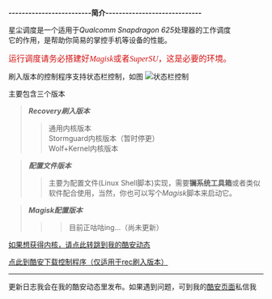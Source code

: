 **-------------------------简介-----------------------------**  

星尘调度是一个适用于*Qualcomm Snapdragon 625*处理器的工作调度  
它的作用，是帮助你简易的掌控手机等设备的性能。  

<font color=#d31212 size=3 face="黑体">运行调度请务必搭建好*Magisk*或者*SuperSU*，这是必要的环境。</font>  

刷入版本的控制程序支持状态栏控制，如图
![状态栏控制](https://wx1.sbimg.cn/2020/08/27/6QOw7.png)

主要包含三个版本

>***Recovery刷入版本***
>>通用内核版本   
>>Stormguard内核版本（暂时停更）   
>>Wolf+Kernel内核版本

>***配置文件版本***
>>主要为配置文件(Linux Shell脚本)实现，需要**镧系统工具箱**或者类似软件配合使用，当然，你也可以写个*Magisk*脚本来启动它。

>***Magisk配置版本***
>>>目前正咕咕ing...（尚未更新）  


[如果想获得内核，请点此转跳到我的酷安动态](https://www.coolapk.com/feed/18220604?shareKey=MTlhZDAzOGY0Y2FhNWViMTU0Yzc~&shareFrom=com.coolapk.market_10.0.1)

[点此到酷安下载控制程序（仅适用于rec刷入版本）](https://www.coolapk.com/apk/com.STARDUST.spectrum)

---

更新日志我会在我的酷安动态里发布。如果遇到问题，可到我的[酷安页面](http://www.coolapk.com/u/1770028)私信我
